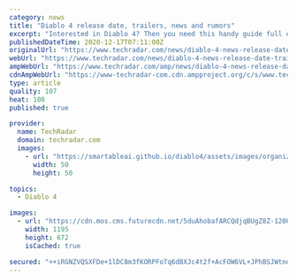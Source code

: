 ```yaml
---
category: news
title: "Diablo 4 release date, trailers, news and rumors"
excerpt: "Interested in Diablo 4? Then you need this handy guide full of everything there is to know about the upcoming game from Blizzard – including what to expect and the Diablo 4 release date.- It’s been ..."
publishedDateTime: 2020-12-17T07:11:00Z
originalUrl: "https://www.techradar.com/news/diablo-4-news-release-date-trailers-rumors"
webUrl: "https://www.techradar.com/news/diablo-4-news-release-date-trailers-rumors"
ampWebUrl: "https://www.techradar.com/amp/news/diablo-4-news-release-date-trailers-rumors"
cdnAmpWebUrl: "https://www-techradar-com.cdn.ampproject.org/c/s/www.techradar.com/amp/news/diablo-4-news-release-date-trailers-rumors"
type: article
quality: 107
heat: 108
published: true

provider:
  name: TechRadar
  domain: techradar.com
  images:
    - url: "https://smartableai.github.io/diablo4/assets/images/organizations/techradar.com-50x50.jpg"
      width: 50
      height: 50

topics:
  - Diablo 4

images:
  - url: "https://cdn.mos.cms.futurecdn.net/5duAhobafARCQdjqBUgZ8Z-1200-80.jpg"
    width: 1195
    height: 672
    isCached: true

secured: "++iRGNZVQSXFDe+1lDC8m3fKORPFoTq6dBXJc4t2f+AcFOW6VL+JPhBSJWtnqeluMfjoRyigx6FU4ITmJVaAaXb8DAj6BpaCbKS7X9bpNHP8xH0eGmXZe19WEcKoNE23AqyqwLEy6FrwoQjXBXCfaEw4Grv++0wxTmnIOpLzWHuPgdLALhwBgDp0DI3v0Br5EVyII0MXyceNXmShOfmayyBcKdFOZHkf7tSwoNsrk/HNz0mkm7oCwzaI5RTmeYhoGTRYYLoIKaSqIQ6Y2dS9aqyugA2TEGYOxQ9TI39xlr/uHoRlIOOFoxvd5ycuCG6/pMsXI7pFq+v2OHjWRhoUIIMvxeI1EgiVzjp4tW8/zvo=;CQ/+u6k7U5N3+ByiOSbN5A=="
---
```



